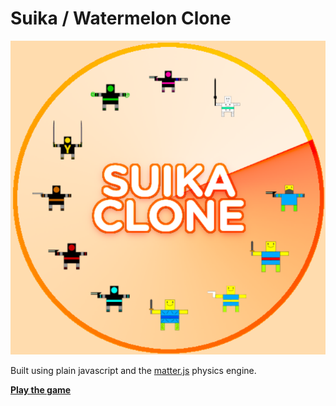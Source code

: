 # Suika / Watermelon Clone

![](./screenshot.png)

Built using plain javascript and the [matter.js](https://github.com/liabru/matter-js) physics engine.

**[Play the game](https://crazrain.github.io/suika-game/)** 
